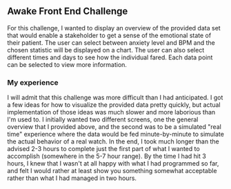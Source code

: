 ## Awake Front End Challenge

For this challenge, I wanted to display an overview of the provided data set that would enable a stakeholder to get a sense of the emotional state of their patient.  The user can select between anxiety level and BPM and the chosen statistic will be displayed on a chart.  The user can also select different times and days to see how the individual fared.  Each data point can be selected to view more information.

### My experience

I will admit that this challenge was more difficult than I had anticipated.  I got a few ideas for how to visualize the provided data pretty quickly, but actual implementation of those ideas was much slower and more laborious than I'm used to.  I initially wanted two different screens, one the general overview that I provided above, and the second was to be a simulated "real time" experience where the data would be fed minute-by-minute to simulate the actual behavior of a real watch.  In the end, I took much longer than the advised 2-3 hours to complete just the first part of what I wanted to accomplish (somewhere in the 5-7 hour range).  By the time I had hit 3 hours, I knew that I wasn't at all happy with what I had programmed so far, and felt I would rather at least show you something somewhat acceptable rather than what I had managed in two hours.  